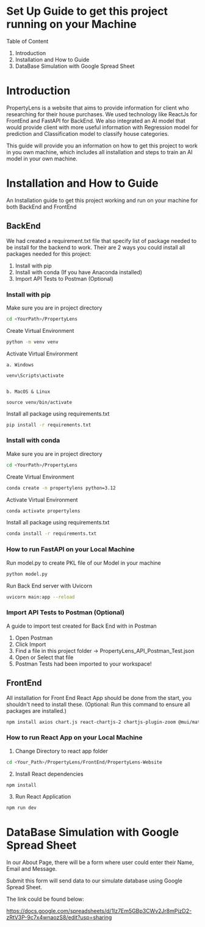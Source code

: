 # Set Up Guide to get this project running on your Machine

Table of Content

1. Introduction
2. Installation and How to Guide
3. DataBase Simulation with Google Spread Sheet

# Introduction

PropertyLens is a website that aims to provide information for client who researching for their house purchases. We used technology like ReactJs for FrontEnd and FastAPI for BackEnd. We also integrated an AI model that would provide client with more useful information with Regression model for prediction and Classification model to classify house categories.

This guide will provide you an information on how to get this project to work in you own machine, which includes all installation and steps to train an AI model in your own machine.

# Installation and How to Guide

An Installation guide to get this project working and run on your machine for both BackEnd and FrontEnd

## BackEnd

We had created a requirement.txt file that specify list of package needed to be install for the backend to work.
Their are 2 ways you could install all packages needed for this project:

1. Install with pip
2. Install with conda (If you have Anaconda installed)
3. Import API Tests to Postman (Optional)

### Install with pip

Make sure you are in project directory

```bash
cd <YourPath>/PropertyLens
```

Create Virtual Environment

```bash
python -m venv venv
```

Activate Virtual Environment

    a. Windows

    venv\Scripts\activate


    b. MacOS & Linux

    source venv/bin/activate

Install all package using requirements.txt

```bash
pip install -r requirements.txt
```

### Install with conda

Make sure you are in project directory

```bash
cd <YourPath>/PropertyLens
```

Create Virtual Environment

```bash
conda create -n propertylens python=3.12
```

Activate Virtual Environment

```bash
conda activate propertylens
```

Install all package using requirements.txt

```bash
conda install -r requirements.txt
```

### How to run FastAPI on your Local Machine

Run model.py to create PKL file of our Model in your machine

```bash
python model.py
```

Run Back End server with Uvicorn

```bash
uvicorn main:app --reload
```

### Import API Tests to Postman (Optional)

A guide to import test created for Back End with in Postman

1. Open Postman
2. Click Import
3. Find a file in this project folder -> PropertyLens_API_Postman_Test.json
4. Open or Select that file
5. Postman Tests had been imported to your workspace!

## FrontEnd

All installation for Front End React App should be done from the start, you shouldn't need to install these. (Optional: Run this command to ensure all packages are installed.)

```bash
npm install axios chart.js react-chartjs-2 chartjs-plugin-zoom @mui/material @emotion/react @emotion/styled @mui/icons-material react-router-dom react-icons
```

### How to run React App on your Local Machine

1. Change Directory to react app folder

```bash
cd <Your_Path>/PropertyLens/FrontEnd/PropertyLens-Website
```

2. Install React dependencies

```bash
npm install
```

3. Run React Application

```bash
npm run dev
```

# DataBase Simulation with Google Spread Sheet

In our About Page, there will be a form where user could enter their Name, Email and Message.

Submit this form will send data to our simulate database using Google Spread Sheet.

The link could be found below:

https://docs.google.com/spreadsheets/d/1lz7Em5GBp3CWv2Jr8mPjzD2-zRtV3P-9c7x4wnaozS8/edit?usp=sharing
